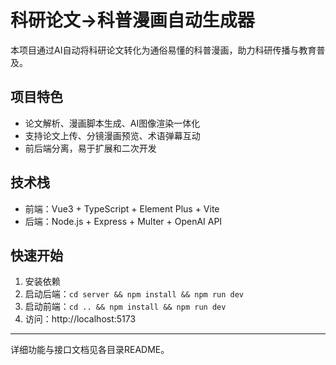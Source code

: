 # 科研论文→科普漫画自动生成器

本项目通过AI自动将科研论文转化为通俗易懂的科普漫画，助力科研传播与教育普及。

## 项目特色
- 论文解析、漫画脚本生成、AI图像渲染一体化
- 支持论文上传、分镜漫画预览、术语弹幕互动
- 前后端分离，易于扩展和二次开发

## 技术栈
- 前端：Vue3 + TypeScript + Element Plus + Vite
- 后端：Node.js + Express + Multer + OpenAI API

## 快速开始
1. 安装依赖
2. 启动后端：`cd server && npm install && npm run dev`
3. 启动前端：`cd .. && npm install && npm run dev`
4. 访问：http://localhost:5173

---
详细功能与接口文档见各目录README。 
